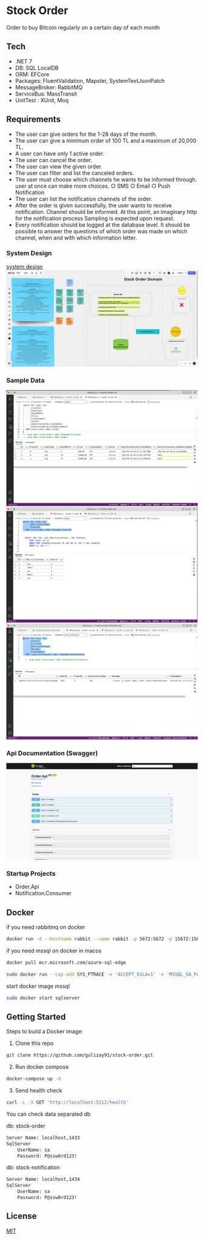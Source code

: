 # Stock Order
Order to buy Bitcoin regularly on a certain day of each month

## Tech
* .NET 7
* DB: SQL LocalDB
* ORM: EFCore
* Packages: FluentValidation, Mapster, SystemTextJsonPatch
* MessageBroker: RabbitMQ
* ServiceBus: MassTransit
* UnitTest : XUnit, Moq

## Requirements
* The user can give orders for the 1-28 days of the month.
* The user can give a minimum order of 100 TL and a maximum of 20,000 TL.
* A user can have only 1 active order.
* The user can cancel the order.
* The user can view the given order.
* The user can filter and list the canceled orders.
* The user must choose which channels he wants to be informed through. user at once can make more choices.
  ○ SMS
  ○ Email
  ○ Push Notification
* The user can list the notification channels of the order.
* After the order is given successfully, the user wants to receive notification.
  Channel should be informed. At this point, an imaginary http for the notification process
  Sampling is expected upon request.
* Every notification should be logged at the database level. It should be possible to answer the questions of which order was made on which channel, when and with which information letter.


### System Design
[system design](https://miro.com/app/board/uXjVOFq5Lqg=/#tpicker-content)
![Screenshot](https://github.com/gulizay91/stock-order/blob/main/etc/system-design.png?raw=true)

### Sample Data
![sample data order](https://github.com/gulizay91/stock-order/blob/main/etc/ss-sql-1.png?raw=true)
![sample data orderNotification](https://github.com/gulizay91/stock-order/blob/main/etc/ss-sql-2.png?raw=true)
![sample data notification](https://github.com/gulizay91/stock-order/blob/main/etc/ss-sql-3.png?raw=true)

### Api Documentation (Swagger)
![sample data notification](https://github.com/gulizay91/stock-order/blob/main/etc/api-documentation.png?raw=true)

### Startup Projects
* Order.Api
* Notification.Consumer

## Docker
if you need rabbitmq on docker
```sh
docker run -d --hostname rabbit --name rabbit -p 5672:5672 -p 15672:15672 rabbitmq:3-management
```
if you need mssql on docker in macos
```sh
docker pull mcr.microsoft.com/azure-sql-edge
```
```sh
sudo docker run --cap-add SYS_PTRACE -e 'ACCEPT_EULA=1' -e 'MSSQL_SA_PASSWORD=P@ssw0rd123!' -p 1433:1433 --name sqlserver -d mcr.microsoft.com/azure-sql-edge
```
start docker image mssql
```sh
sudo docker start sqlserver
```

## Getting Started

Steps to build a Docker image:

1. Clone this repo
```sh
git clone https://github.com/gulizay91/stock-order.git
```

2. Run docker compose

```sh
docker-compose up -d
```

3. Send health check

```sh
curl -L -X GET 'http://localhost:5112/health'
```

You can check data separated db

db: stock-order
```
Server Name: localhost,1433
SqlServer
    UserName: sa
    Password: P@ssw0rd123!
```
db: stock-notification
```
Server Name: localhost,1434
SqlServer
    UserName: sa
    Password: P@ssw0rd123!
```

## License
[MIT](https://choosealicense.com/licenses/mit/)
